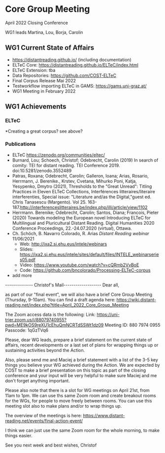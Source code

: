 # Core Group Meeting
April 2022 Closing Conference

WG1 leads Martina, Lou, Borja, Carolin

## WG1 Current State of Affairs

* https://distantreading.github.io/ (including documentation)
* ELTeC Core: https://distantreading.github.io/ELTeC/index.html
* ELTeC Extension: tba
* Data Repositories: https://github.com/COST-ELTeC
* Final Corpus Release Mai 2022
* Testworkflow importing ELTeC in GAMS: https://gams.uni-graz.at/
* WG1 Meeting in February 2022

## WG1 Achievements

### ELTeC
*Creating a great corpus? see above?

### Publications
* ELTeC https://zenodo.org/communities/eltec/
* Burnard, Lou; Schoech, Christof; Odebrecht, Carolin (2019) In search of comity: TEI for distant reading. TEI Conference 2019. doi:10.5281/zenodo.3552489
* Patras, Roxana; Odebrecht, Carolin; Galleron, Ioana; Arias, Rosario, Herrmann, J. Berenike., Krstev, Cvetana, Mihurko Poni, Katja, Yesypenko, Dmytro (2021), Thresholds to the "Great Unread": Titling Practices in Eleven ELTeC Collections, Interférences litteraires/literaire interferenties, Special issue: "Literature and/as the Digital,"guest ed. Chris Tanasescu (Margento). Vol 25. 163-187.http://interferenceslitteraires.be/index.php/illi/article/view/1102
* Herrmann. Berenike; Odebrecht, Carolin; Santos, Diana; Francois, Pieter (2020) Towards modeling the European novel Introducing ELTeC for Multilingual and Pluricultural Distant Reading. Digital Humanities 2020 Conference Proceedings, 22.-24.07.2020 (virtual), Ottawa.
* Ch. Schöch, B. Navarro Colorado, R. Arias _Distant Reading webinar_  11/06/2021
  - Web: http://ixa2.si.ehu.eus/intele/webinars
  - Slides: https://ixa2.si.ehu.eus/intele/sites/default/files/INTELE_webinarseries05.pdf
  - Video: https://www.youtube.com/watch?v=cQRmb2VvBoE
  - Code: https://github.com/bncolorado/Processing-ELTeC-corpus   
* add more


-------------- Christof's Mail-------------------
Dear all, 


as part of our "final event", we will also have a        brief Core Group Meeting (Thursday, 9-10am). 
You can find a draft agenda here: https://wiki.distant-reading.net/index.php?title=April_2022_Core_Group_Meeting        

The Zoom access data is the following: 
Link: https://uni-trier.zoom.us/j/88079740955?pwd=ME9kOS9reXU1cEhuQmNCRTdSSWt1dz09
Meeting ID: 880 7974 0955
Passcode: 1qGzTVq6

Please, dear WG leads, prepare a brief statement        on the current state of affairs, recent developments or a last        set of plans for wrapping things up or sustaining activities        beyond the Action. 


Also, please send me and Maciej a brief statement        with a list of the 3-5 key things you believe your WG achieved        during the Action. We are expected by COST to make a brief        presentation on this topic as part of the closing conference and        your input will be very helpful to make sure Maciej and me don't        forget anything important. 


Please also note that there is a slot for WG        meetings on April 21st, from 11am to 1pm. We can use ths same        Zoom room and create breakout rooms for the WGs, for people to        move freely between rooms. You can use this meeting slot also to        make plans and/or to wrap things up. 


The overview of the meetings is here:        https://www.distant-reading.net/events/final-action-event/ 


I think we can just use the same Zoom room for the        whole morning, to make things easier. 


See you next week and best wishes, 
Christof
